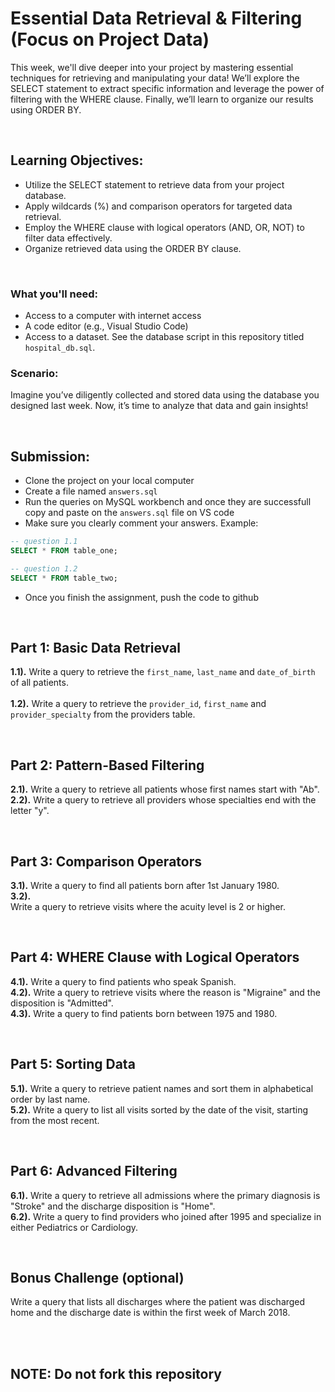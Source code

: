 # Essential Data Retrieval & Filtering (Focus on Project Data)
This week, we'll dive deeper into your project by mastering essential techniques for retrieving and manipulating your data! We’ll explore the SELECT statement to extract specific information and leverage the power of filtering with the WHERE clause. Finally, we’ll learn to organize our results using ORDER BY.

<br/>

## Learning Objectives:
- Utilize the SELECT statement to retrieve data from your project database.
- Apply wildcards (%) and comparison operators for targeted data retrieval.
- Employ the WHERE clause with logical operators (AND, OR, NOT) to filter data effectively.
- Organize retrieved data using the ORDER BY clause.

<br/>

### What you'll need:
- Access to a computer with internet access
- A code editor (e.g., Visual Studio Code)
- Access to a dataset. See the database script in this repository titled `hospital_db.sql`.

### Scenario:
Imagine you’ve diligently collected and stored data using the database you designed last week. Now, it’s time to analyze that data and gain insights!

<br/>

## Submission:
- Clone the project on your local computer
- Create a file named ```answers.sql```
- Run the queries on MySQL workbench and once they are successfull copy and paste on the ```answers.sql``` file on VS code
- Make sure you clearly comment your answers. Example:
```sql
-- question 1.1
SELECT * FROM table_one;

-- question 1.2
SELECT * FROM table_two;
```
- Once you finish the assignment, push the code to github

<br/>

## Part 1: Basic Data Retrieval
**1.1).** Write a query to retrieve the ```first_name```, ```last_name``` and ```date_of_birth``` of all patients.<br/><br/>
**1.2).** Write a query to retrieve the ```provider_id```, ```first_name``` and ```provider_specialty``` from the providers table.

<br/>

## Part 2: Pattern-Based Filtering
**2.1).** Write a query to retrieve all patients whose first names start with "Ab".<br/>
**2.2).** Write a query to retrieve all providers whose specialties end with the letter "y".

<br/>

## Part 3: Comparison Operators
**3.1).** Write a query to find all patients born after 1st January 1980.<br/>
**3.2).**<br/> Write a query to retrieve visits where the acuity level is 2 or higher.

<br/>

## Part 4: WHERE Clause with Logical Operators
**4.1).** Write a query to find patients who speak Spanish.<br/>
**4.2).** Write a query to retrieve visits where the reason is "Migraine" and the disposition is "Admitted".<br/>
**4.3).** Write a query to find patients born between 1975 and 1980.

<br/>

## Part 5: Sorting Data
**5.1).** Write a query to retrieve patient names and sort them in alphabetical order by last name.<br/>
**5.2).** Write a query to list all visits sorted by the date of the visit, starting from the most recent.

<br/>

## Part 6: Advanced Filtering
**6.1).** Write a query to retrieve all admissions where the primary diagnosis is "Stroke" and the discharge disposition is "Home".<br/>
**6.2).** Write a query to find providers who joined after 1995 and specialize in either Pediatrics or Cardiology.

<br/>

## Bonus Challenge (optional)
Write a query that lists all discharges where the patient was discharged home and the discharge date is within the first week of March 2018.

<br/><br/>
## NOTE: Do not fork this repository
